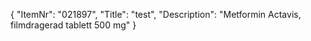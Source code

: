 {
  "ItemNr": "021897",
  "Title": "test",
  "Description": "Metformin Actavis, filmdragerad tablett 500 mg"
}